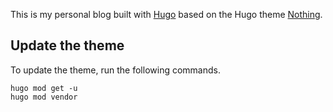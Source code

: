 This is my personal blog built with [Hugo](https://gohugo.io/) based on the Hugo theme [Nothing](https://github.com/person-c/Nothing).

## Update the theme

To update the theme, run the following commands.

```shell
hugo mod get -u 
hugo mod vendor 
```
